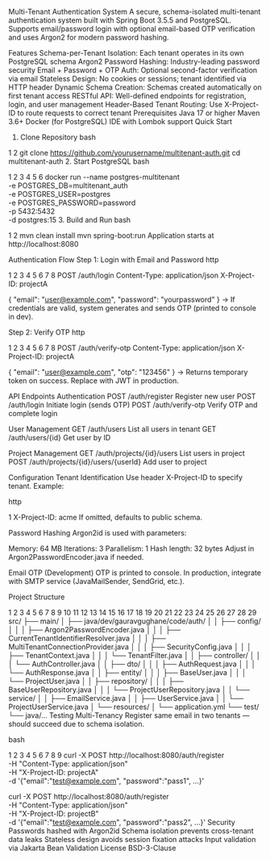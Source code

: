 Multi-Tenant Authentication System
A secure, schema-isolated multi-tenant authentication system built with Spring Boot 3.5.5 and PostgreSQL. Supports email/password login with optional email-based OTP verification and uses Argon2 for modern password hashing.

Features
Schema-per-Tenant Isolation: Each tenant operates in its own PostgreSQL schema
Argon2 Password Hashing: Industry-leading password security
Email + Password + OTP Auth: Optional second-factor verification via email
Stateless Design: No cookies or sessions; tenant identified via HTTP header
Dynamic Schema Creation: Schemas created automatically on first tenant access
RESTful API: Well-defined endpoints for registration, login, and user management
Header-Based Tenant Routing: Use X-Project-ID to route requests to correct tenant
Prerequisites
Java 17 or higher
Maven 3.6+
Docker (for PostgreSQL)
IDE with Lombok support
Quick Start
1. Clone Repository
bash


1
2
git clone https://github.com/yourusername/multitenant-auth.git
cd multitenant-auth
2. Start PostgreSQL
bash


1
2
3
4
5
6
docker run --name postgres-multitenant \
  -e POSTGRES_DB=multitenant_auth \
  -e POSTGRES_USER=postgres \
  -e POSTGRES_PASSWORD=password \
  -p 5432:5432 \
  -d postgres:15
3. Build and Run
bash


1
2
mvn clean install
mvn spring-boot:run
Application starts at http://localhost:8080

Authentication Flow
Step 1: Login with Email and Password
http


1
2
3
4
5
6
7
8
POST /auth/login
Content-Type: application/json
X-Project-ID: projectA

{
  "email": "user@example.com",
  "password": "yourpassword"
}
→ If credentials are valid, system generates and sends OTP (printed to console in dev).

Step 2: Verify OTP
http


1
2
3
4
5
6
7
8
POST /auth/verify-otp
Content-Type: application/json
X-Project-ID: projectA

{
  "email": "user@example.com",
  "otp": "123456"
}
→ Returns temporary token on success. Replace with JWT in production.

API Endpoints
Authentication
POST
/auth/register
Register new user
POST
/auth/login
Initiate login (sends OTP)
POST
/auth/verify-otp
Verify OTP and complete login

User Management
GET
/auth/users
List all users in tenant
GET
/auth/users/{id}
Get user by ID

Project Management
GET
/auth/projects/{id}/users
List users in project
POST
/auth/projects/{id}/users/{userId}
Add user to project

Configuration
Tenant Identification
Use header X-Project-ID to specify tenant. Example:

http


1
X-Project-ID: acme
If omitted, defaults to public schema.

Password Hashing
Argon2id is used with parameters:

Memory: 64 MB
Iterations: 3
Parallelism: 1
Hash length: 32 bytes
Adjust in Argon2PasswordEncoder.java if needed.

Email OTP (Development)
OTP is printed to console. In production, integrate with SMTP service (JavaMailSender, SendGrid, etc.).

Project Structure


1
2
3
4
5
6
7
8
9
10
11
12
13
14
15
16
17
18
19
20
21
22
23
24
25
26
27
28
29
src/
├── main/
│   ├── java/dev/gauravgughane/code/auth/
│   │   ├── config/
│   │   │   ├── Argon2PasswordEncoder.java
│   │   │   ├── CurrentTenantIdentifierResolver.java
│   │   │   ├── MultiTenantConnectionProvider.java
│   │   │   ├── SecurityConfig.java
│   │   │   ├── TenantContext.java
│   │   │   └── TenantFilter.java
│   │   ├── controller/
│   │   │   └── AuthController.java
│   │   ├── dto/
│   │   │   ├── AuthRequest.java
│   │   │   └── AuthResponse.java
│   │   ├── entity/
│   │   │   ├── BaseUser.java
│   │   │   └── ProjectUser.java
│   │   ├── repository/
│   │   │   ├── BaseUserRepository.java
│   │   │   └── ProjectUserRepository.java
│   │   └── service/
│   │       ├── EmailService.java
│   │       ├── UserService.java
│   │       └── ProjectUserService.java
│   └── resources/
│       └── application.yml
└── test/
    └── java/...
Testing Multi-Tenancy
Register same email in two tenants — should succeed due to schema isolation.

bash


1
2
3
4
5
6
7
8
9
curl -X POST http://localhost:8080/auth/register \
  -H "Content-Type: application/json" \
  -H "X-Project-ID: projectA" \
  -d '{"email":"test@example.com", "password":"pass1", ...}'

curl -X POST http://localhost:8080/auth/register \
  -H "Content-Type: application/json" \
  -H "X-Project-ID: projectB" \
  -d '{"email":"test@example.com", "password":"pass2", ...}'
Security
Passwords hashed with Argon2id
Schema isolation prevents cross-tenant data leaks
Stateless design avoids session fixation attacks
Input validation via Jakarta Bean Validation
License
BSD-3-Clause
